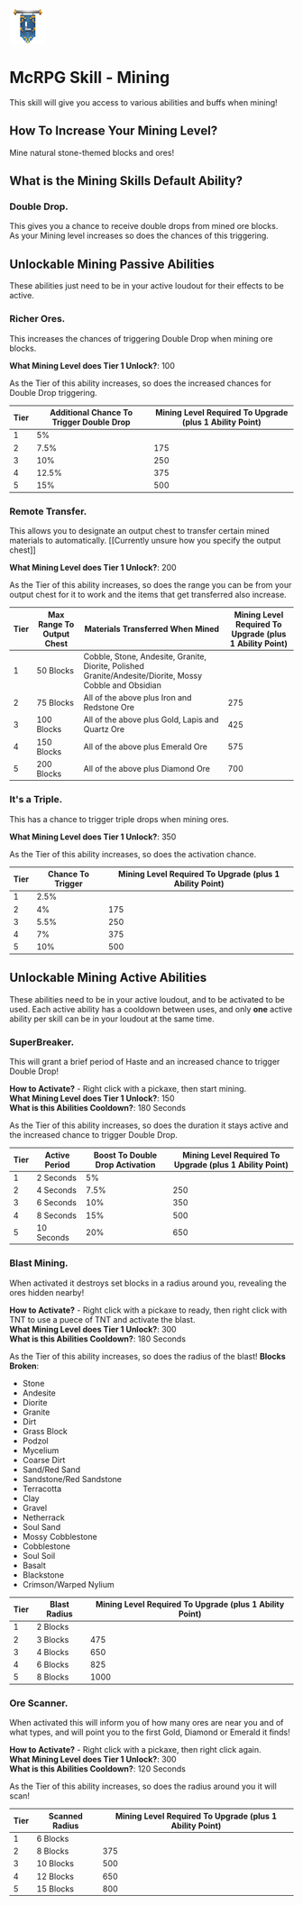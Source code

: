 ![ribbon](images/L-ribbon.png) 

# McRPG Skill - Mining

This skill will give you access to various abilities and buffs when mining!

## How To Increase Your Mining Level?
Mine natural stone-themed blocks and ores!

## What is the Mining Skills Default Ability?

### **Double Drop**.

This gives you a chance to receive double drops from mined ore blocks.<br>
As your Mining level increases so does the chances of this triggering.

## Unlockable Mining Passive Abilities

These abilities just need to be in your active loudout for their effects to be active.

### **Richer Ores**.

This increases the chances of triggering Double Drop when mining ore blocks. 

**What Mining Level does Tier 1 Unlock?**: 100

As the Tier of this ability increases, so does the increased chances for Double Drop triggering.

|Tier|Additional Chance To Trigger Double Drop|Mining Level Required To Upgrade (plus 1 Ability Point)|
|---|---|---|
|1|5%||
|2|7.5%|175|
|3|10%|250|
|4|12.5%|375|
|5|15%|500|

### **Remote Transfer**.

This allows you to designate an output chest to transfer certain mined materials to automatically. [[Currently unsure how you specify the output chest]]

**What Mining Level does Tier 1 Unlock?**: 200

As the Tier of this ability increases, so does the range you can be from your output chest for it to work and the items that get transferred also increase.

|Tier|Max Range To Output Chest|Materials Transferred When Mined|Mining Level Required To Upgrade (plus 1 Ability Point)|
|---|---|---|---|
|1|50 Blocks|Cobble, Stone, Andesite, Granite, Diorite, Polished Granite/Andesite/Diorite, Mossy Cobble and Obsidian||
|2|75 Blocks|All of the above plus Iron and Redstone Ore|275|
|3|100 Blocks|All of the above plus Gold, Lapis and Quartz Ore|425|
|4|150 Blocks|All of the above plus Emerald Ore|575|
|5|200 Blocks|All of the above plus Diamond Ore|700|

### **It's a Triple**.

This has a chance to trigger triple drops when mining ores.

**What Mining Level does Tier 1 Unlock?**: 350

As the Tier of this ability increases, so does the activation chance.

|Tier|Chance To Trigger|Mining Level Required To Upgrade (plus 1 Ability Point)|
|---|---|---|
|1|2.5%||
|2|4%|175|
|3|5.5%|250|
|4|7%|375|
|5|10%|500|


## Unlockable Mining Active Abilities

These abilities need to be in your active loudout, and to be activated to be used. Each active ability has a cooldown between uses, and only **one** active ability per skill can be in your loudout at the same time.

### **SuperBreaker**.

This will grant a brief period of Haste and an increased chance to trigger Double Drop!

**How to Activate?** - Right click with a pickaxe, then start mining.<br>
**What Mining Level does Tier 1 Unlock?**: 150<br>
**What is this Abilities Cooldown?**: 180 Seconds

As the Tier of this ability increases, so does the duration it stays active and the increased chance to trigger Double Drop.

|Tier|Active Period|Boost To Double Drop Activation|Mining Level Required To Upgrade (plus 1 Ability Point)|
|---|---|---|---|
|1|2 Seconds|5%||
|2|4 Seconds|7.5%|250|
|3|6 Seconds|10%|350|
|4|8 Seconds|15%|500|
|5|10 Seconds|20%|650|

### **Blast Mining**.

When activated it destroys set blocks in a radius around you, revealing the ores hidden nearby!<br>

**How to Activate?** - Right click with a pickaxe to ready, then right click with TNT to use a puece of TNT and activate the blast.<br>
**What Mining Level does Tier 1 Unlock?**: 300<br>
**What is this Abilities Cooldown?**: 180 Seconds

As the Tier of this ability increases, so does the radius of the blast!
**Blocks Broken**:
- Stone
- Andesite
- Diorite
- Granite
- Dirt
- Grass Block
- Podzol
- Mycelium
- Coarse Dirt
- Sand/Red Sand
- Sandstone/Red Sandstone
- Terracotta
- Clay
- Gravel
- Netherrack
- Soul Sand
- Mossy Cobblestone
- Cobblestone
- Soul Soil
- Basalt
- Blackstone
- Crimson/Warped Nylium

|Tier|Blast Radius|Mining Level Required To Upgrade (plus 1 Ability Point)|
|---|---|---|
|1|2 Blocks||
|2|3 Blocks|475|
|3|4 Blocks|650|
|4|6 Blocks|825|
|5|8 Blocks|1000|

### **Ore Scanner**.

When activated this will inform you of how many ores are near you and of what types, and will point you to the first Gold, Diamond or Emerald it finds!

**How to Activate?** - Right click with a pickaxe, then right click again.<br>
**What Mining Level does Tier 1 Unlock?**: 300<br>
**What is this Abilities Cooldown?**: 120 Seconds

As the Tier of this ability increases, so does the radius around you it will scan!

|Tier|Scanned Radius|Mining Level Required To Upgrade (plus 1 Ability Point)|
|---|---|---|
|1|6 Blocks||
|2|8 Blocks|375|
|3|10 Blocks|500|
|4|12 Blocks|650|
|5|15 Blocks|800|

